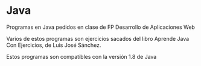 # Java
Programas en Java pedidos en clase de FP Desarrollo de Aplicaciones Web

Varios de estos programas son ejercicios sacados del libro Aprende Java Con Ejercicios, de Luis José Sánchez.

Estos programas son compatibles con la versión 1.8 de Java
